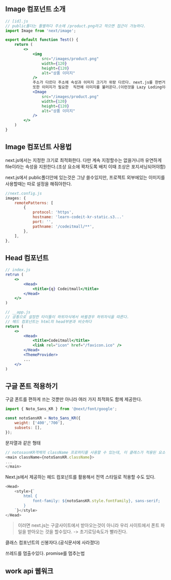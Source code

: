 ## Image 컴포넌트 소개
```jsx
// [id].js
// public폴더는 틀별하다 주소에 /product.png라고 적으면 접근이 가능하다.
import Image from 'next/image';

export default function Test() {
	return (
		<>
			<img
				src="/images/product.png"
				width={120}	
				height={120}
				alt="상품 이미지"
			/>
			주소가 다르다 주소에 속성과 이미지 크기가 위랑 다르다. next.js를 한번거쳐서 최적화된 크기의 이미지를 가져온다.
			또한 이미지가 필요한  직전에 이미지를 불러온다.(이런것을 Lazy Loding이라고한다.)
			<Image
				src="/images/product.png"
				width={120}
				height={120}
				alt="상품 이미지"
			/>
		</>	
	)
}
```
## Image 컴포넌트 사용법
next.js에서는 지정한 크기로 최적화한다. 다만 계속 지정할수는 없을거니까 유연하게 file이라는 속성을 지원한다.(조상 요소에 꽉차도록 배치 이때 조상은 포지셔닝되어야함)

next.js에서 public폴더안에 있는것은 그냥 쓸수있지만, 프로젝트 외부에있는 이미지를 사용할때는 따로 설정을 해줘야한다.
```js
//next.config.js
images: {
	remotePatterns: [
		{
			protocol: 'https',
			hostname: 'learn-codeit-kr-static.s3...'	
			port: '',
			pathname: '/codeitmall/**',
		},	
	],
},
```

## Head 컴포넌트
```jsx
// index.js
retrun (
	<>
		<Head>
			<title>{q} Codeitmall</title>
		</Head>	
	</>	
)

// __app.js
// 공통으로 설정한 타이틀이 하위자식에서 바뀔경우 하위자식을 따른다.
// 헤드 컴포넌트는 html의 head부분과 비슷하다
return (
	<>
		<Head>
			<title>Codeitmall</title>
			<link rel="icon" href="/favicon.ico" />
		</Head>	
		<ThemeProvider>
		...
	</>
)
```

## 구글 폰트 적용하기
구글 폰트를 편하게 쓰는 것뿐만 아니라 여러 가지  최적화도 함께 제공한다.
```js
import { Noto_Sans_KR } from '@next/font/google';

const notoSansKR = Noto_Sans_KR({
	weight: ['400','700'],
	subsets: [],
});
```
문자열과 같은 형태
```js
// notosasnKR객체의 className 프로퍼티를 사용할 수 있는데, 이 클래스가 적용된 요소안에서는 폰트를 적용하게 된다.
<main className={notoSansKR.className}>
...
</main>
```
Next.js에서 제공하는 헤드 컴포넌트를 활용해서 전역 스타일로 적용할 수도 있다.
```js
<Head>
	<style>{`
		html {
			font-family: ${notoSansKR.style.fontFamily}, sans-serif;	
		}
	`}</style>
</Head>
```
> 이러면 next.js는 구글사이트에서 받아오는것이 아니라 우리 사이트에서 폰트 파일을 받아오는 것을 할수있다. -> 초기로딩속도가 빨라진다.

클래스 컴포넌트의 신봉자다.(공식문서에 사라졌다)

쓰레드를 멈출수있다.
promise를 멈추는법

## work api 웹워크